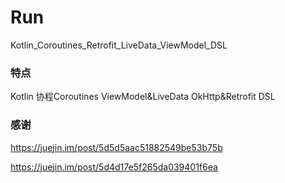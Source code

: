 # Run
Kotlin_Coroutines_Retrofit_LiveData_ViewModel_DSL
### 特点
Kotlin 协程Coroutines ViewModel&LiveData OkHttp&Retrofit DSL
### 感谢
https://juejin.im/post/5d5d5aac51882549be53b75b  

https://juejin.im/post/5d4d17e5f265da039401f6ea
